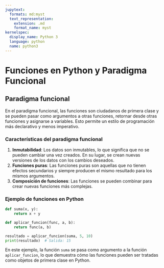 ```yaml
---
jupytext:
  formats: md:myst
  text_representation:
    extension: .md
    format_name: myst
kernelspec:
  display_name: Python 3
  language: python
  name: python3
---
```

# Funciones en Python y Paradigma Funcional

## Paradigma funcional

En el paradigma funcional, las funciones son ciudadanos de primera clase y se pueden pasar como argumentos a otras funciones, retornar desde otras funciones y asignarse a variables. Esto permite un estilo de programación más declarativo y menos imperativo.

### Características del paradigma funcional

1. **Inmutabilidad**: Los datos son inmutables, lo que significa que no se pueden cambiar una vez creados. En su lugar, se crean nuevas versiones de los datos con los cambios deseados.
2. **Funciones puras**: Las funciones puras son aquellas que no tienen efectos secundarios y siempre producen el mismo resultado para los mismos argumentos.
3. **Composición de funciones**: Las funciones se pueden combinar para crear nuevas funciones más complejas.

### Ejemplo de funciones en Python

```python
def suma(x, y):
    return x + y

def aplicar_funcion(func, a, b):
    return func(a, b)

resultado = aplicar_funcion(suma, 5, 10)
print(resultado)  # Salida: 15
```

En este ejemplo, la función `suma` se pasa como argumento a la función `aplicar_funcion`, lo que demuestra cómo las funciones pueden ser tratadas como objetos de primera clase en Python.
